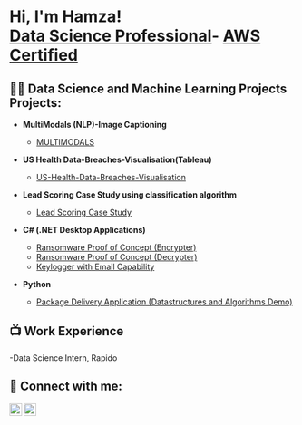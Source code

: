 <h1>Hi, I'm Hamza! <br/><a href="https://github.com/joshmadakor1"></a> <a href="https://www.linkedin.com/in/hamzanade/">Data Science Professional</a>- <a 
                                                                                                          href="">AWS Certified</a></h1>
<h2>👨‍💻 Data Science and Machine Learning Projects Projects:</h2>

- <b>MultiModals (NLP)-Image Captioning</b>
  - [MULTIMODALS](https://github.com/HamzaNadeem1999/-NLP-Through-Multimodal-Fusion)
  
- <b>US Health Data-Breaches-Visualisation(Tableau)</b>
  - [US-Health-Data-Breaches-Visualisation](https://github.com/HamzaNadeem1999/US-Health-Data-Breaches-Visualisation)
- <b>Lead Scoring Case Study using classification algorithm</b>
  - [Lead Scoring Case Study](https://github.com/HamzaNadeem1999/Lead-Scoring-Case-Study)
- <b>C# (.NET Desktop Applications)</b>
  - [Ransomware Proof of Concept (Encrypter)](https://github.com/joshmadakor1/EncrypterPOC)
  - [Ransomware Proof of Concept (Decrypter)](https://github.com/joshmadakor1/DecrypterPOC)
  - [Keylogger with Email Capability](https://github.com/joshmadakor1/Key-Logger-With-Email)
- <b>Python</b>
  - [Package Delivery Application (Datastructures and Algorithms Demo)](https://github.com/joshmadakor1/Package-Delivery-Pathfinding-Algorithm)

<h2>📺 Work Experience</h2>

-Data Science Intern, Rapido


<h2> 🤳 Connect with me:</h2>


[<img align="left" alt="JoshMadakor | LinkedIn" width="22px" src="https://cdn.jsdelivr.net/npm/simple-icons@v3/icons/linkedin.svg" />][linkedin]
[<img align="left" alt="JoshMadakor | Instagram" width="22px" src="https://cdn.jsdelivr.net/npm/simple-icons@v3/icons/instagram.svg" />][instagram]


[instagram]: https://www.instagram.com/hamza_nade99/
[linkedin]: https://linkedin.com/in/hamzanade

<!--
**joshmadakor1/joshmadakor1** is a ✨ _special_ ✨ repository because its `README.md` (this file) appears on your GitHub profile.

Here are some ideas to get you started:

- 🔭 I’m currently working on ...
- 🌱 I’m currently learning ...
- 👯 I’m looking to collaborate on ...
- 🤔 I’m looking for help with ...
- 💬 Ask me about ...
- 📫 How to reach me: ...
- 😄 Pronouns: ...
- ⚡ Fun fact: ...
-->
